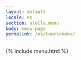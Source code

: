 ```yaml
---
layout: default
locale: es
section: alella.menu
body: menu-page
permalink: /es/tours/menu/
---
```


{% include menu.html %}
